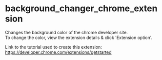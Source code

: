 # background_changer_chrome_extension
Changes the background color of the chrome developer site. <br/>
To change the color, view the extension details & click 'Extension option'.

Link to the tutorial used to create this extension: https://developer.chrome.com/extensions/getstarted
